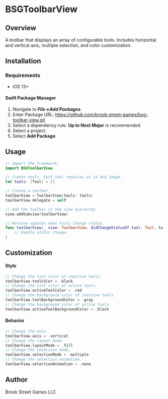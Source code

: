 # BSGToolbarView

## Overview

A toolbar that displays an array of configurable tools. Includes horizontal and vertical axis, multiple selection, and color customization.

## Installation

### Requirements

+ iOS 13+

#### Swift Package Manager

1. Navigate to ***File->Add Packages***.
3. Enter Package URL: https://github.com/brook-street-games/bsg-toolbar-view.git
3. Select a dependency rule. **Up to Next Major** is recommended.
4. Select a project.
5. Select **Add Package**.

## Usage

```swift
// Import the framework.
import BSGToolbarView

// Create tools. Each tool requires an id and image.
let tools: [Tool] = []

// Create a toolbar.
toolbarView = ToolbarView(tools: tools)
toolbarView.delegate = self

// Add the toolbar to the view hierarchy.
view.addSubview(toolbarView)

// Receive updates when tools change status.
func toolbarView(_ view: ToolbarView, didChangeStatusOf tool: Tool, to newStatus: ToolStatus) {
	// Handle status change.
}
```

## Customization

#### Style

```swift
// Change the tint color of inactive tools.
toolbarView.toolColor = .black
// Change the tint color of active tools.
toolbarView.activeToolColor = .red
// Change the background color of inactive tools.
toolbarView.toolBackgroundColor = .gray
// Change the background color of active tools.
toolbarView.activeToolBackgroundColor = .black
```

#### Behavior

```swift
// Change the axis.
toolbarView.axis = .vertical
// Change the layout mode.
toolbarView.layoutMode = .fill
// Change the selection mode.
toolbarView.selectionMode = .multiple
// Change the selection animation.
toolbarView.selectionAnimation = .none
```

## Author

Brook Street Games LLC
